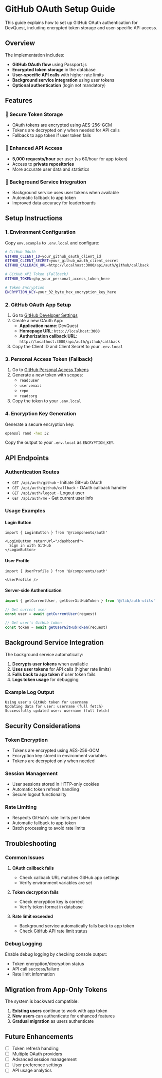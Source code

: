 # GitHub OAuth Setup Guide

This guide explains how to set up GitHub OAuth authentication for DevQuest, including encrypted token storage and user-specific API access.

## Overview

The implementation includes:
- **GitHub OAuth flow** using Passport.js
- **Encrypted token storage** in the database
- **User-specific API calls** with higher rate limits
- **Background service integration** using user tokens
- **Optional authentication** (login not mandatory)

## Features

### 🔐 Secure Token Storage
- OAuth tokens are encrypted using AES-256-GCM
- Tokens are decrypted only when needed for API calls
- Fallback to app token if user token fails

### 🚀 Enhanced API Access
- **5,000 requests/hour** per user (vs 60/hour for app token)
- Access to **private repositories**
- More accurate user data and statistics

### 🔄 Background Service Integration
- Background service uses user tokens when available
- Automatic fallback to app token
- Improved data accuracy for leaderboards

## Setup Instructions

### 1. Environment Configuration

Copy `env.example` to `.env.local` and configure:

```bash
# GitHub OAuth
GITHUB_CLIENT_ID=your_github_oauth_client_id
GITHUB_CLIENT_SECRET=your_github_oauth_client_secret
GITHUB_CALLBACK_URL=http://localhost:3000/api/auth/github/callback

# GitHub API Token (Fallback)
GITHUB_TOKEN=ghp_your_personal_access_token_here

# Token Encryption
ENCRYPTION_KEY=your_32_byte_hex_encryption_key_here
```

### 2. GitHub OAuth App Setup

1. Go to [GitHub Developer Settings](https://github.com/settings/applications/new)
2. Create a new OAuth App:
   - **Application name**: DevQuest
   - **Homepage URL**: `http://localhost:3000`
   - **Authorization callback URL**: `http://localhost:3000/api/auth/github/callback`
3. Copy the Client ID and Client Secret to your `.env.local`

### 3. Personal Access Token (Fallback)

1. Go to [GitHub Personal Access Tokens](https://github.com/settings/tokens)
2. Generate a new token with scopes:
   - `read:user`
   - `user:email`
   - `repo`
   - `read:org`
3. Copy the token to your `.env.local`

### 4. Encryption Key Generation

Generate a secure encryption key:

```bash
openssl rand -hex 32
```

Copy the output to your `.env.local` as `ENCRYPTION_KEY`.

## API Endpoints

### Authentication Routes

- `GET /api/auth/github` - Initiate GitHub OAuth
- `GET /api/auth/github/callback` - OAuth callback handler
- `GET /api/auth/logout` - Logout user
- `GET /api/auth/me` - Get current user info

### Usage Examples

#### Login Button
```tsx
import { LoginButton } from '@/components/auth'

<LoginButton returnUrl="/dashboard">
  Sign in with GitHub
</LoginButton>
```

#### User Profile
```tsx
import { UserProfile } from '@/components/auth'

<UserProfile />
```

#### Server-side Authentication
```typescript
import { getCurrentUser, getUserGitHubToken } from '@/lib/auth-utils'

// Get current user
const user = await getCurrentUser(request)

// Get user's GitHub token
const token = await getUserGitHubToken(request)
```

## Background Service Integration

The background service automatically:
1. **Decrypts user tokens** when available
2. **Uses user tokens** for API calls (higher rate limits)
3. **Falls back to app token** if user token fails
4. **Logs token usage** for debugging

### Example Log Output
```
Using user's GitHub token for username
Updating data for user: username (full fetch)
Successfully updated user: username (full fetch)
```

## Security Considerations

### Token Encryption
- Tokens are encrypted using AES-256-GCM
- Encryption key stored in environment variables
- Tokens are decrypted only when needed

### Session Management
- User sessions stored in HTTP-only cookies
- Automatic token refresh handling
- Secure logout functionality

### Rate Limiting
- Respects GitHub's rate limits per token
- Automatic fallback to app token
- Batch processing to avoid rate limits

## Troubleshooting

### Common Issues

1. **OAuth callback fails**
   - Check callback URL matches GitHub app settings
   - Verify environment variables are set

2. **Token decryption fails**
   - Check encryption key is correct
   - Verify token format in database

3. **Rate limit exceeded**
   - Background service automatically falls back to app token
   - Check GitHub API rate limit status

### Debug Logging

Enable debug logging by checking console output:
- Token encryption/decryption status
- API call success/failure
- Rate limit information

## Migration from App-Only Tokens

The system is backward compatible:
1. **Existing users** continue to work with app token
2. **New users** can authenticate for enhanced features
3. **Gradual migration** as users authenticate

## Future Enhancements

- [ ] Token refresh handling
- [ ] Multiple OAuth providers
- [ ] Advanced session management
- [ ] User preference settings
- [ ] API usage analytics
